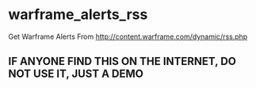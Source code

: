 # warframe_alerts_rss

Get Warframe Alerts From http://content.warframe.com/dynamic/rss.php


## IF ANYONE FIND THIS ON THE INTERNET, DO NOT USE IT, JUST A DEMO
